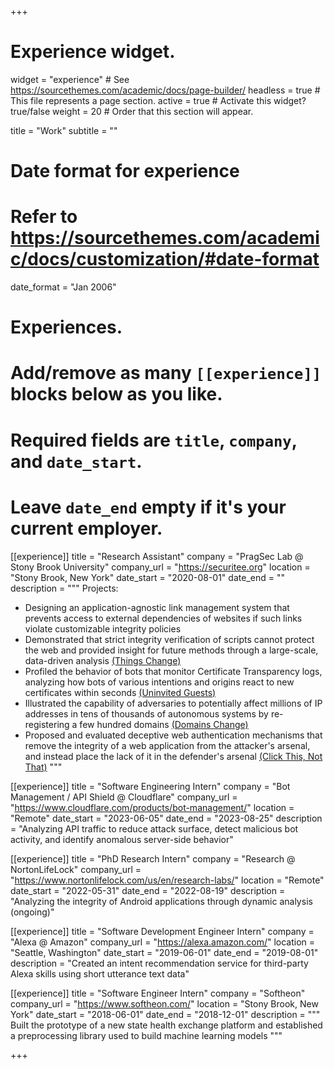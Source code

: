 +++
# Experience widget.
widget = "experience"  # See https://sourcethemes.com/academic/docs/page-builder/
headless = true  # This file represents a page section.
active = true  # Activate this widget? true/false
weight = 20  # Order that this section will appear.

title = "Work"
subtitle = ""

# Date format for experience
#   Refer to https://sourcethemes.com/academic/docs/customization/#date-format
date_format = "Jan 2006"

# Experiences.
#   Add/remove as many `[[experience]]` blocks below as you like.
#   Required fields are `title`, `company`, and `date_start`.
#   Leave `date_end` empty if it's your current employer.

[[experience]]
  title = "Research Assistant"
  company = "PragSec Lab @ Stony Brook University"
  company_url = "https://securitee.org"
  location = "Stony Brook, New York"
  date_start = "2020-08-01"
  date_end = ""
  description = """
  Projects:
  * Designing an application-agnostic link management system that prevents access to external dependencies of websites if such links violate customizable integrity policies
  * Demonstrated that strict integrity verification of scripts cannot protect the web and provided insight for future methods through a large-scale, data-driven analysis [(Things Change)](publication/so-2023-more/)
  * Profiled the behavior of bots that monitor Certificate Transparency logs, analyzing how bots of various intentions and origins react to new certificates within seconds [(Uninvited Guests)](publication/kondracki-2022-uninvited)
  * Illustrated the capability of adversaries to potentially affect millions of IP addresses in tens of thousands of autonomous systems by re-registering a few hundred domains [(Domains Change)](/publication/so-2022-domains/)
  * Proposed and evaluated deceptive web authentication mechanisms that remove the integrity of a web application from the attacker's arsenal, and instead place the lack of it in the defender's arsenal [(Click This, Not That)](/publication/barron-2021-click/)
  """

[[experience]]
  title = "Software Engineering Intern"
  company = "Bot Management / API Shield @ Cloudflare"
  company_url = "https://www.cloudflare.com/products/bot-management/"
  location = "Remote"
  date_start = "2023-06-05"
  date_end = "2023-08-25"
  description = "Analyzing API traffic to reduce attack surface, detect malicious bot activity, and identify anomalous server-side behavior"

[[experience]]
  title = "PhD Research Intern"
  company = "Research @ NortonLifeLock"
  company_url = "https://www.nortonlifelock.com/us/en/research-labs/"
  location = "Remote"
  date_start = "2022-05-31"
  date_end = "2022-08-19"
  description = "Analyzing the integrity of Android applications through dynamic analysis (ongoing)"

[[experience]]
  title = "Software Development Engineer Intern"
  company = "Alexa @ Amazon"
  company_url = "https://alexa.amazon.com/"
  location = "Seattle, Washington"
  date_start = "2019-06-01"
  date_end = "2019-08-01"
  description = "Created an intent recommendation service for third-party Alexa skills using short utterance text data"

[[experience]]
  title = "Software Engineer Intern"
  company = "Softheon"
  company_url = "https://www.softheon.com/"
  location = "Stony Brook, New York"
  date_start = "2018-06-01"
  date_end = "2018-12-01"
  description = """
  Built the prototype of a new state health exchange platform and established a preprocessing library used to build machine learning models
  """

+++
